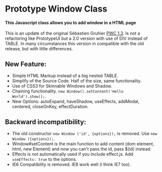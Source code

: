 Prototype Window Class
======================

#### This Javascript class allows you to add window in a HTML page ####

This is an update of the original Sébastien Gruhier [PWC 1.3](http://prototype-window.xilinus.com/).
Is not a refactoring like PrototypeUI but a 2.0 version with use of DIV instead of TABLE.
In many circumstances this version in compatible with the old release, but with little differences.

New Feature:
------------

* Simple HTML Markup instead of a big nested TABLE.
* Simplify of the Source Code. Half of the size, same functionality.
* Use of CSS3 for Skinnable Windows and Shadow.
* Chaining functionality. `new Window().setContent('Hello World').show();`.
* New Options: autoExpand, haveShadow, useEffects, addModal, centered, closeOnKey, effectDuration.

Backward incompatibility:
-------------------------

* The old constructor `new Window ('id', {options});` is removed. Use `new Window ({options});`.
* Window#setContent is the main function to add content (dom element, html, new Element) and now you can't pass the id, pass $(id) instead.
* Effects is not automatically used if you include effect.js. Add `useEffects: true` to the options.
* IE6 Compatibility is removed. IE8 work well (i think IE7 too).
